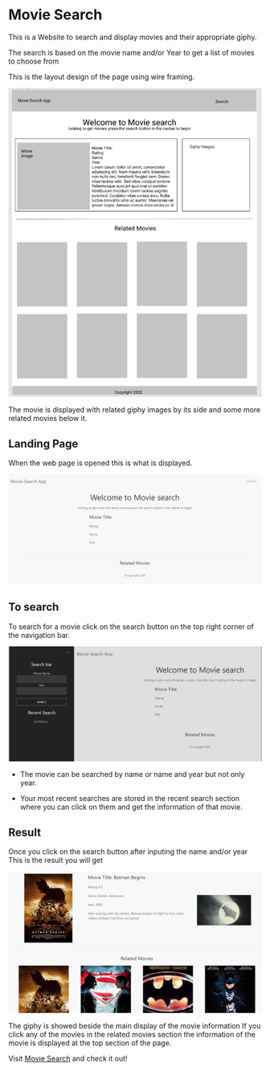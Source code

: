 # Movie Search

This is a Website to search and display movies and their appropriate giphy.

The search is based on the movie name and/or Year to get a list of movies to choose from

This is the layout design of the page using wire framing.

![Page design](assets/images/g31.PNG)

The movie is displayed with related giphy images by its side and some more related movies below it.

## Landing Page

When the web page is opened this is what is displayed.

![landing page](assets/images/g32.PNG)

## To search

To search for a movie click on the search button on the top right corner of the navigation bar.

![Search](assets/images/g33.PNG)

- The movie can be searched by name or name and year but not only year.

- Your most recent searches are stored in the recent search section where you can click on them and get the information of that movie.

## Result

Once you click on the search button after inputing the name and/or year
This is the result you will get

![Result](assets/images/g34.PNG)

The giphy is showed beside the main display of the movie information
If you click any of the movies in the related movies section the information of the movie is displayed at the top section of the page.

Visit [Movie Search](https://laithalwani.github.io/movie-search/) and check it out!
